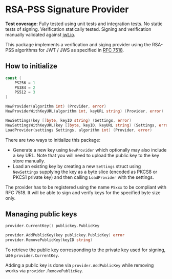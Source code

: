 RSA-PSS Signature Provider
==========================

**Test coverage:** Fully tested using unit tests and integration tests. No static tests of signing. Verification statically tested. Signing and verification manually validated against [jwt.io](https://jwt.io).

This package implements a verification and siging provider using the RSA-PSS algorithms for JWT / JWS as specified in [RFC 7518](https://tools.ietf.org/html/rfc7518).

How to initialize
-----------------

```go
const (
	PS256 = 1
	PS384 = 2
	PS512 = 3
)

NewProvider(algorithm int) (Provider, error)
NewProviderWithKeyURL(algorithm int, keyURL string) (Provider, error)

NewSettings(key []byte, keyID string) (Settings, error)
NewSettingsWithKeyURL(key []byte, keyID, keyURL string) (Settings, error)
LoadProvider(settings Settings, algorithm int) (Provider, error)
```

There are two ways to initialize this package:

- Generate a new key using `NewProvider` which optionally may also include a key URL. Note that you will need to upload the public key to the key store manually.
- Load an existing key by creating a new `Settings` struct using `NewSettings` supplying the key as a byte slice (encoded as PKCS8 or PKCS1 private key) and then calling `LoadProvider` with the settings.

The provider has to be registered using the name `PSxxx` to be compliant with RFC 7518. It will be able to sign and verify keys for the specified byte size only.

Managing public keys
--------------------

```go
provider.CurrentKey() publickey.PublicKey

provider.AddPublicKey(key publickey.PublicKey) error
provider.RemovePublicKey(keyID string)
```

To retrieve the public key corresponding to the private key used for signing, use `provider.CurrentKey`.

Adding a public key is done via `provider.AddPublicKey` while removing works via `provider.RemovePublicKey`.
